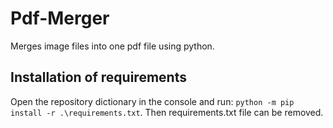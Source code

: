 # Pdf-Merger
Merges image files into one pdf file using python.

## Installation of requirements
Open the repository dictionary in the console and run:
```python -m pip install -r .\requirements.txt```.
Then requirements.txt file can be removed.
